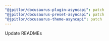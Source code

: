 ```yaml
---
"@jpitlor/docusaurus-plugin-asyncapi": patch
"@jpitlor/docusaurus-preset-asyncapi": patch
"@jpitlor/docusaurus-theme-asyncapi": patch
---
```


Update READMEs
